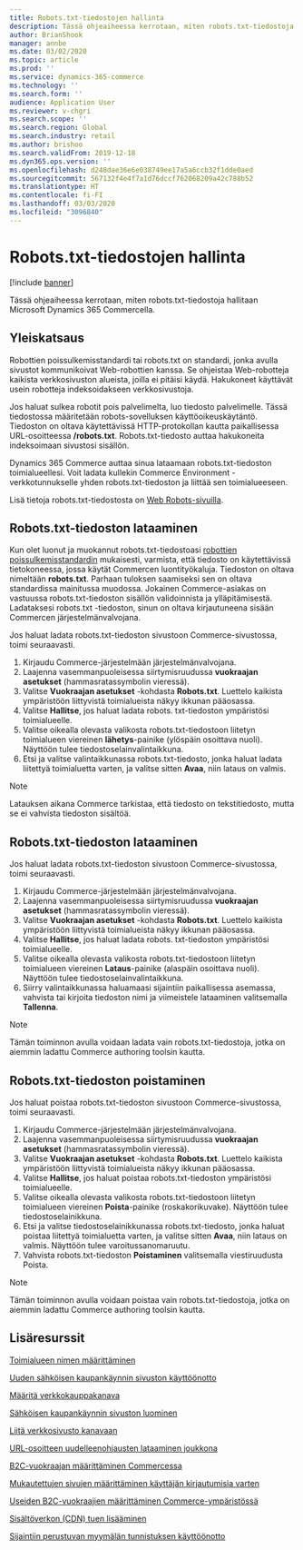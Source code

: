 ```yaml
---
title: Robots.txt-tiedostojen hallinta
description: Tässä ohjeaiheessa kerrotaan, miten robots.txt-tiedostoja hallitaan Microsoft Dynamics 365 Commercella.
author: BrianShook
manager: annbe
ms.date: 03/02/2020
ms.topic: article
ms.prod: ''
ms.service: dynamics-365-commerce
ms.technology: ''
ms.search.form: ''
audience: Application User
ms.reviewer: v-chgri
ms.search.scope: ''
ms.search.region: Global
ms.search.industry: retail
ms.author: brishoo
ms.search.validFrom: 2019-12-18
ms.dyn365.ops.version: ''
ms.openlocfilehash: d248dae36e6e038749ee17a5a6ccb32f1dde0aed
ms.sourcegitcommit: 567132f4e4f7a1d76dccf762068209a42c788b52
ms.translationtype: HT
ms.contentlocale: fi-FI
ms.lasthandoff: 03/03/2020
ms.locfileid: "3096840"
---
```

# <a name="manage-robotstxt-files"></a>Robots.txt-tiedostojen hallinta


[!include [banner](includes/banner.md)]

Tässä ohjeaiheessa kerrotaan, miten robots.txt-tiedostoja hallitaan Microsoft Dynamics 365 Commercella.

## <a name="overview"></a>Yleiskatsaus

Robottien poissulkemisstandardi tai robots.txt on standardi, jonka avulla sivustot kommunikoivat Web-robottien kanssa. Se ohjeistaa Web-robotteja kaikista verkkosivuston alueista, joilla ei pitäisi käydä. Hakukoneet käyttävät usein robotteja indeksoidakseen verkkosivustoja.

Jos haluat sulkea robotit pois palvelimelta, luo tiedosto palvelimelle. Tässä tiedostossa määritetään robots-sovelluksen käyttöoikeuskäytäntö. Tiedoston on oltava käytettävissä HTTP-protokollan kautta paikallisessa URL-osoitteessa **/robots.txt**. Robots.txt-tiedosto auttaa hakukoneita indeksoimaan sivustosi sisällön.

Dynamics 365 Commerce auttaa sinua lataamaan robots.txt-tiedoston toimialueellesi. Voit ladata kullekin Commerce Environment -verkkotunnukselle yhden robots.txt-tiedoston ja liittää sen toimialueeseen.

Lisä tietoja robots.txt-tiedostosta on [Web Robots-sivuilla](https://www.robotstxt.org/).

## <a name="upload-a-robotstxt-file"></a>Robots.txt-tiedoston lataaminen

Kun olet luonut ja muokannut robots.txt-tiedostoasi [robottien poissulkemisstandardin](https://www.robotstxt.org/orig.html) mukaisesti, varmista, että tiedosto on käytettävissä tietokoneessa, jossa käytät Commercen luontityökaluja. Tiedoston on oltava nimeltään **robots.txt**. Parhaan tuloksen saamiseksi sen on oltava standardissa mainitussa muodossa. Jokainen Commerce-asiakas on vastuussa robots.txt-tiedoston sisällön validoinnista ja ylläpitämisestä. Ladataksesi robots.txt -tiedoston, sinun on oltava kirjautuneena sisään Commercen järjestelmänvalvojana.

Jos haluat ladata robots.txt-tiedoston sivustoon Commerce-sivustossa, toimi seuraavasti.

1. Kirjaudu Commerce-järjestelmään järjestelmänvalvojana.
2. Laajenna vasemmanpuoleisessa siirtymisruudussa **vuokraajan asetukset** (hammasratassymbolin vieressä).
3. Valitse **Vuokraajan asetukset** -kohdasta **Robots.txt**. Luettelo kaikista ympäristöön liittyvistä toimialueista näkyy ikkunan pääosassa.
4. Valitse **Hallitse**, jos haluat ladata robots. txt-tiedoston ympäristösi toimialueelle.
5. Valitse oikealla olevasta valikosta robots.txt-tiedostoon liitetyn toimialueen viereinen **lähetys**-painike (ylöspäin osoittava nuoli). Näyttöön tulee tiedostoselainvalintaikkuna.
6. Etsi ja valitse valintaikkunassa robots.txt-tiedosto, jonka haluat ladata liitettyä toimialuetta varten, ja valitse sitten **Avaa**, niin lataus on valmis.

> [!NOTE] 
> Latauksen aikana Commerce tarkistaa, että tiedosto on tekstitiedosto, mutta se ei vahvista tiedoston sisältöä.

## <a name="download-a-robotstxt-file"></a>Robots.txt-tiedoston lataaminen

Jos haluat ladata robots.txt-tiedoston sivustoon Commerce-sivustossa, toimi seuraavasti.

1. Kirjaudu Commerce-järjestelmään järjestelmänvalvojana.
2. Laajenna vasemmanpuoleisessa siirtymisruudussa **vuokraajan asetukset** (hammasratassymbolin vieressä).
3. Valitse **Vuokraajan asetukset** -kohdasta **Robots.txt**. Luettelo kaikista ympäristöön liittyvistä toimialueista näkyy ikkunan pääosassa.
4. Valitse **Hallitse**, jos haluat ladata robots. txt-tiedoston ympäristösi toimialueelle.
5. Valitse oikealla olevasta valikosta robots.txt-tiedostoon liitetyn toimialueen viereinen **Lataus**-painike (alaspäin osoittava nuoli). Näyttöön tulee tiedostoselainvalintaikkuna.
6. Siirry valintaikkunassa haluamaasi sijaintiin paikallisessa asemassa, vahvista tai kirjoita tiedoston nimi ja viimeistele lataaminen valitsemalla **Tallenna**.

> [!NOTE]
> Tämän toiminnon avulla voidaan ladata vain robots.txt-tiedostoja, jotka on aiemmin ladattu Commerce authoring toolsin kautta.

## <a name="delete-a-robotstxt-file"></a>Robots.txt-tiedoston poistaminen

Jos haluat poistaa robots.txt-tiedoston sivustoon Commerce-sivustossa, toimi seuraavasti.

1. Kirjaudu Commerce-järjestelmään järjestelmänvalvojana.
2. Laajenna vasemmanpuoleisessa siirtymisruudussa **vuokraajan asetukset** (hammasratassymbolin vieressä).
3. Valitse **Vuokraajan asetukset** -kohdasta **Robots.txt**. Luettelo kaikista ympäristöön liittyvistä toimialueista näkyy ikkunan pääosassa.
4. Valitse **Hallitse**, jos haluat poistaa robots.txt-tiedoston ympäristösi toimialueelle.
5. Valitse oikealla olevasta valikosta robots.txt-tiedostoon liitetyn toimialueen viereinen **Poista**-painike (roskakorikuvake). Näyttöön tulee tiedostoselainikkuna.
6. Etsi ja valitse tiedostoselainikkunassa robots.txt-tiedosto, jonka haluat poistaa liitettyä toimialuetta varten, ja valitse sitten **Avaa**, niin lataus on valmis. Näyttöön tulee varoitussanomaruutu.
7. Vahvista robots.txt-tiedoston **Poistaminen** valitsemalla viestiruudusta Poista.

> [!NOTE] 
> Tämän toiminnon avulla voidaan poistaa vain robots.txt-tiedostoja, jotka on aiemmin ladattu Commerce authoring toolsin kautta.

## <a name="additional-resources"></a>Lisäresurssit

[Toimialueen nimen määrittäminen](configure-your-domain-name.md)

[Uuden sähköisen kaupankäynnin sivuston käyttöönotto](deploy-ecommerce-site.md)

[Määritä verkkokauppakanava](online-stores.md)

[Sähköisen kaupankäynnin sivuston luominen](create-ecommerce-site.md)

[Liitä verkkosivusto kanavaan](associate-site-online-store.md)

[URL-osoitteen uudelleenohjausten lataaminen joukkona](upload-bulk-redirects.md)

[B2C-vuokraajan määrittäminen Commercessa](set-up-B2C-tenant.md)

[Mukautettujen sivujen määrittäminen käyttäjän kirjautumisia varten](custom-pages-user-logins.md)

[Useiden B2C-vuokraajien määrittäminen Commerce-ympäristössä](configure-multi-B2C-tenants.md)

[Sisältöverkon (CDN) tuen lisääminen](add-cdn-support.md)

[Sijaintiin perustuvan myymälän tunnistuksen käyttöönotto](enable-store-detection.md)
